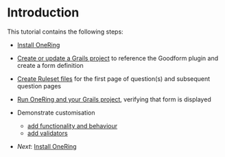 Introduction
====

This tutorial contains the following steps:

* [Install OneRing](02-InstallOneRing.md)
* [Create or update a Grails project](03-CreateOrUpdateGrailsProject.md) to reference the Goodform plugin and create a form definition
* [Create Ruleset files](04-CreateRulesetDefinitions.md) for the first page of question(s) and subsequent question pages
* [Run OneRing and your Grails project](05-RunApp.md), verifying that form is displayed
* Demonstrate customisation
    - [add functionality and behaviour](06-CustomizeFormBehaviour.md)
    - [add validators](07-CustomValidators.md)

* _Next_: [Install OneRing](02-InstallOneRing.md)
